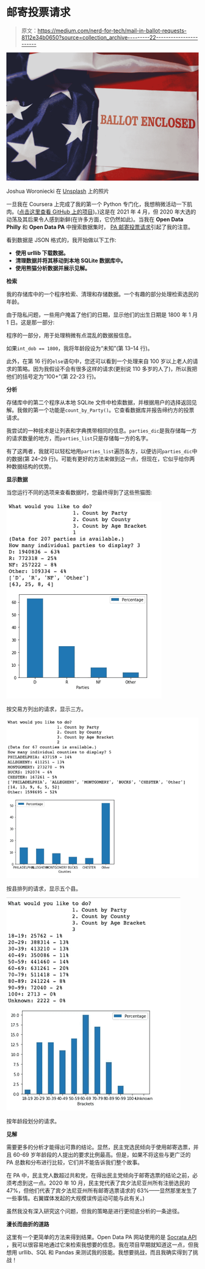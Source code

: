 # 邮寄投票请求

> 原文：<https://medium.com/nerd-for-tech/mail-in-ballot-requests-8112e34b0650?source=collection_archive---------22----------------------->

![](img/124cf2b348d9368d3aa32f33167173cb.png)

Joshua Woroniecki 在 [Unsplash](https://unsplash.com/s/photos/mail-voting?utm_source=unsplash&utm_medium=referral&utm_content=creditCopyText) 上的照片

一旦我在 Coursera 上完成了我的第一个 Python 专门化，我想稍微活动一下肌肉。([点击这里查看 GitHub 上的项目](https://github.com/mpechter/ballot_requests))。)这是在 2021 年 4 月，但 2020 年大选的动荡及其后果令人感到新鲜(在许多方面，它仍然如此)。当我在 **Open Data Philly** 和 **Open Data PA** 中搜索数据集时， [PA 邮寄投票请求](https://data.pa.gov/Government-Efficiency-Citizen-Engagement/2020-General-Election-Mail-Ballot-Requests-Departm/mcba-yywm)引起了我的注意。

看到数据是 JSON 格式的，我开始做以下工作:

*   **使用 urllib 下载数据。**
*   **清理数据并将其移动到本地 SQLite 数据库中。**
*   **使用熊猫分析数据并展示见解。**

**检索**

我的存储库中的一个程序检索、清理和存储数据。一个有趣的部分处理检索选民的年龄。

由于隐私问题，一些用户掩盖了他们的日期，显示他们的出生日期是 1800 年 1 月 1 日。这是那一部分:

程序的一部分，用于处理稍微有点混乱的数据报信息。

如果`int_dob == 1800`，我将年龄段设为“未知”(第 13–14 行)。

此外，在第 16 行的`else`语句中，您还可以看到一个处理来自 100 岁以上老人的请求的策略。因为我假设不会有很多这样的请求(更别说 110 多岁的人了)，所以我把他们的括号定为“100+”(第 22-23 行)。

**分析**

存储库中的第二个程序从本地 SQLite 文件中检索数据，并根据用户的选择返回见解。我做的第一个功能是`count_by_Party()`。它查看数据库并报告缔约方的投票请求。

我尝试的一种技术是让列表和字典携带相同的信息。`parties_dic`是我存储每一方的请求数量的地方，而`parties_list`只是存储每一方的名字。

有了这两者，我就可以轻松地用`parties_list`遍历各方，以便访问`parties_dic`中的数据(第 24–29 行)。可能有更好的方法来做到这一点，但现在，它似乎给你两种数据结构的优势。

**显示数据**

当您运行不同的选项来查看数据时，您最终得到了这些熊猫图:

![](img/51b927e6b0ba647be3ea25a0b3ca0ed7.png)

按交易方列出的请求，显示三方。

![](img/77584bf0fdbdde399516e3fbd01c8766.png)

按县排列的请求，显示五个县。

![](img/9c1d0fd4dc8120ca3365852b9ebf5ccc.png)

按年龄段划分的请求。

**见解**

需要更多的分析才能得出可靠的结论。显然，民主党选民倾向于使用邮寄选票，并且 60-69 岁年龄段的人提出的要求比例最高。但是，如果不将这些与更广泛的 PA 总数和分布进行比较，它们并不能告诉我们整个故事。

在 PA 中，民主党人数超过共和党，在得出民主党倾向于邮寄选票的结论之前，必须考虑到这一点。2020 年 10 月，民主党代表了宾夕法尼亚州所有注册选民的 47%，但他们代表了宾夕法尼亚州所有邮寄选票请求的 63%——显然那里发生了一些事情。右翼媒体发起的大规模误传运动可能与此有关。)

虽然我没有深入研究这个问题，但我的策略是进行更彻底分析的一条途径。

**漫长而曲折的道路**

这里有一个更简单的方法来得到结果。Open Data PA 网站使用的是 [Socrata API](https://dev.socrata.com/foundry/data.pa.gov/mcba-yywm) ，我可以很容易地通过它来检索我想要的信息。我在项目早期就知道这一点，但我想用 urllib、SQL 和 Pandas 来测试我的技能。我想要挑战，而且我确实得到了挑战！
